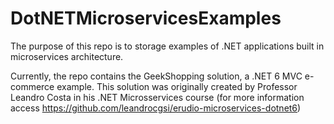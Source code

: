 # DotNETMicroservicesExamples

The purpose of this repo is to storage examples of .NET applications built in microservices architecture. 

Currently, the repo contains the GeekShopping solution, a .NET 6 MVC e-commerce example. This solution was originally created by Professor Leandro Costa in his .NET Microsservices course (for more information access https://github.com/leandrocgsi/erudio-microservices-dotnet6)
